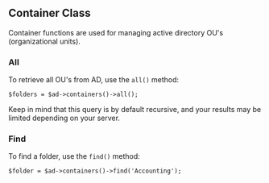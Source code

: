 ## Container Class

Container functions are used for managing active directory OU's (organizational units).

### All

To retrieve all OU's from AD, use the `all()` method:

    $folders = $ad->containers()->all();
    
Keep in mind that this query is by default recursive, and your results may be limited depending on your server.

### Find

To find a folder, use the `find()` method:

    $folder = $ad->containers()->find('Accounting');
